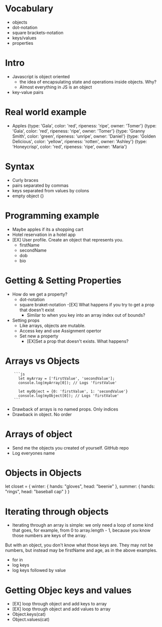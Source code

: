 # Vocabulary
  - objects
  - dot-notation
  - square brackets-notation
  - keys/values
  - properties
# Intro
  - Javascript is object oriented
    * the idea of encapsulating state and operations inside objects. Why?
    * Almost everything in JS is an object
  - key-value pairs
# Real world example
  - Apples 
    {type: 'Gala', color: 'red', ripeness: 'ripe', owner: 'Tomer'}
    {type: 'Gala', color: 'red', ripeness: 'ripe', owner: 'Tomer'}
    {type: 'Granny Smith', color: 'green', ripeness: 'unripe', owner: 'Daniel'}
    {type: 'Golden Delicious', color: 'yellow', ripeness: 'rotten', owner: 'Ashley'}
    {type: 'Honeycrisp', color: 'red', ripeness: 'ripe', owner: 'Maria'}
# Syntax  
  - Curly braces
  - pairs separated by commas
  - keys separated from values by colons
  - empty object {}

# Programming example
  - Maybe apples if its a shopping cart
  - Hotel reservation in a hotel app
  - [EX] User profile. Create an object that represents you.
      - firstName
      - secondName
      - dob
      - bio


# Getting & Setting Properties
  - How do we get a property?
    - dot-notation
    - square braket-notation
    -[EX] What happens if you try to get a prop that doesn't exist
       - Similar to when you key into an array index out of bounds?
  - Setting props
    - Like arrays, objects are mutable.
    - Access key and use Assignment opertor 
    - Set new a property
      - [EX]Set a prop that doesn't exists. What happens?

# Arrays vs Objects
        ```js
          let myArray = ['firstValue', 'secondValue'];
          console.log(myArray[0]); // Logs 'firstValue'

          let myObject = {0: 'firstValue', 1: 'secondValue'}
          console.log(myObject[0]); // Logs 'firstValue'
        ```
  - Drawback of arrays is no named props. Only indices
  - Drawback in object. No order

# Arrays of object
  * Send me the objects you created of yourself. GitHub repo
  * Log everyones name

# Objects in Objects
  let closet = {
   winter: { hands: "gloves",
             head: "beenie"
             }, 
   summer: { hands: "rings",
             head: "baseball cap"
             }
 }

# Iterating through objects
  - Iterating through an array is simple: we only need a loop of some kind that goes, for example, from 0 to array.length - 1, because you know those numbers are keys of the array.

But with an object, you don't know what those keys are. They may not be numbers, but instead may be firstName and age, as in the above examples.
  - for in
  - log keys
  - log keys followed by value

# Getting Objec keys and values
  - [EX] loop through object and add keys to array
  - [EX] loop through object and add values to array
  - Object.keys(cat)
  - Object.values(cat)





